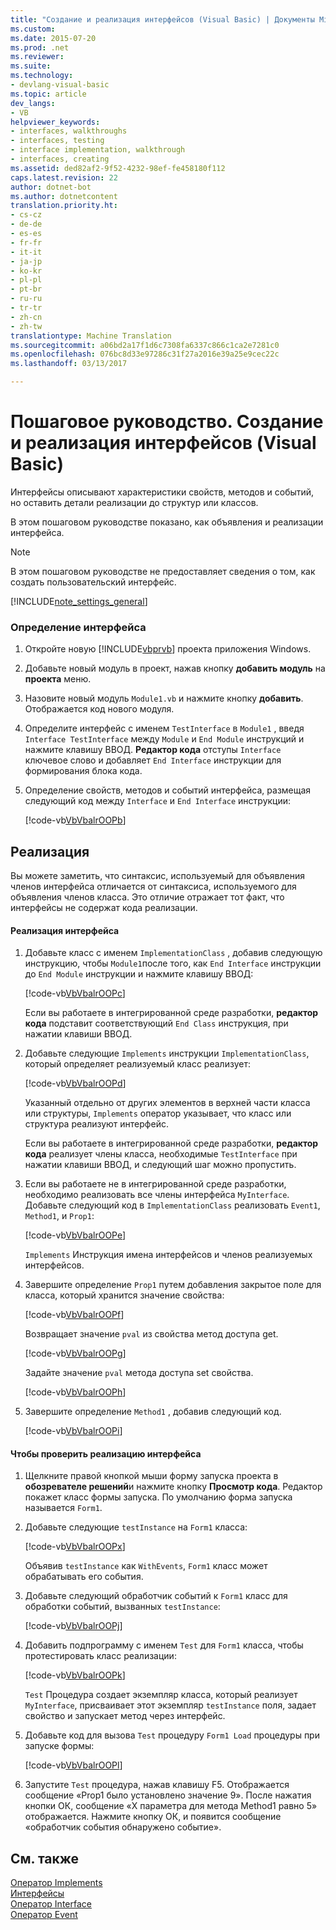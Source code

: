 ```yaml
---
title: "Создание и реализация интерфейсов (Visual Basic) | Документы Microsoft"
ms.custom: 
ms.date: 2015-07-20
ms.prod: .net
ms.reviewer: 
ms.suite: 
ms.technology:
- devlang-visual-basic
ms.topic: article
dev_langs:
- VB
helpviewer_keywords:
- interfaces, walkthroughs
- interfaces, testing
- interface implementation, walkthrough
- interfaces, creating
ms.assetid: ded82af2-9f52-4232-98ef-fe458180f112
caps.latest.revision: 22
author: dotnet-bot
ms.author: dotnetcontent
translation.priority.ht:
- cs-cz
- de-de
- es-es
- fr-fr
- it-it
- ja-jp
- ko-kr
- pl-pl
- pt-br
- ru-ru
- tr-tr
- zh-cn
- zh-tw
translationtype: Machine Translation
ms.sourcegitcommit: a06bd2a17f1d6c7308fa6337c866c1ca2e7281c0
ms.openlocfilehash: 076bc8d33e97286c31f27a2016e39a25e9cec22c
ms.lasthandoff: 03/13/2017

---
```

# <a name="walkthrough-creating-and-implementing-interfaces-visual-basic"></a>Пошаговое руководство. Создание и реализация интерфейсов (Visual Basic)
Интерфейсы описывают характеристики свойств, методов и событий, но оставить детали реализации до структур или классов.  
  
 В этом пошаговом руководстве показано, как объявления и реализации интерфейса.  
  
> [!NOTE]
>  В этом пошаговом руководстве не предоставляет сведения о том, как создать пользовательский интерфейс.  
  
[!INCLUDE[note_settings_general](../../../../csharp/language-reference/compiler-messages/includes/note_settings_general_md.md)]  
  
### <a name="to-define-an-interface"></a>Определение интерфейса  
  
1.  Откройте новую [!INCLUDE[vbprvb](../../../../csharp/programming-guide/concepts/linq/includes/vbprvb_md.md)] проекта приложения Windows.  
  
2.  Добавьте новый модуль в проект, нажав кнопку **добавить модуль** на **проекта** меню.  
  
3.  Назовите новый модуль `Module1.vb` и нажмите кнопку **добавить**. Отображается код нового модуля.  
  
4.  Определите интерфейс с именем `TestInterface` в `Module1` , введя `Interface TestInterface` между `Module` и `End Module` инструкций и нажмите клавишу ВВОД. **Редактор кода** отступы `Interface` ключевое слово и добавляет `End Interface` инструкции для формирования блока кода.  
  
5.  Определение свойств, методов и событий интерфейса, размещая следующий код между `Interface` и `End Interface` инструкции:  
  
     [!code-vb[VbVbalrOOP&#98;](../../../../visual-basic/misc/codesnippet/VisualBasic/walkthrough-creating-and-implementing-interfaces_1.vb)]  
  
## <a name="implementation"></a>Реализация  
 Вы можете заметить, что синтаксис, используемый для объявления членов интерфейса отличается от синтаксиса, используемого для объявления членов класса. Это отличие отражает тот факт, что интерфейсы не содержат кода реализации.  
  
#### <a name="to-implement-the-interface"></a>Реализация интерфейса  
  
1.  Добавьте класс с именем `ImplementationClass` , добавив следующую инструкцию, чтобы `Module1`после того, как `End Interface` инструкции до `End Module` инструкции и нажмите клавишу ВВОД:  
  
     [!code-vb[VbVbalrOOP&#99;](../../../../visual-basic/misc/codesnippet/VisualBasic/walkthrough-creating-and-implementing-interfaces_2.vb)]  
  
     Если вы работаете в интегрированной среде разработки, **редактор кода** подставит соответствующий `End Class` инструкция, при нажатии клавиши ВВОД.  
  
2.  Добавьте следующие `Implements` инструкции `ImplementationClass`, который определяет реализуемый класс реализует:  
  
     [!code-vb[VbVbalrOOP&#100;](../../../../visual-basic/misc/codesnippet/VisualBasic/walkthrough-creating-and-implementing-interfaces_3.vb)]  
  
     Указанный отдельно от других элементов в верхней части класса или структуры, `Implements` оператор указывает, что класс или структура реализуют интерфейс.  
  
     Если вы работаете в интегрированной среде разработки, **редактор кода** реализует члены класса, необходимые `TestInterface` при нажатии клавиши ВВОД, и следующий шаг можно пропустить.  
  
3.  Если вы работаете не в интегрированной среде разработки, необходимо реализовать все члены интерфейса `MyInterface`. Добавьте следующий код в `ImplementationClass` реализовать `Event1`, `Method1`, и `Prop1`:  
  
     [!code-vb[VbVbalrOOP&#101;](../../../../visual-basic/misc/codesnippet/VisualBasic/walkthrough-creating-and-implementing-interfaces_4.vb)]  
  
     `Implements` Инструкция имена интерфейсов и членов реализуемых интерфейсов.  
  
4.  Завершите определение `Prop1` путем добавления закрытое поле для класса, который хранится значение свойства:  
  
     [!code-vb[VbVbalrOOP&#102;](../../../../visual-basic/misc/codesnippet/VisualBasic/walkthrough-creating-and-implementing-interfaces_5.vb)]  
  
     Возвращает значение `pval` из свойства метод доступа get.  
  
     [!code-vb[VbVbalrOOP&#103;](../../../../visual-basic/misc/codesnippet/VisualBasic/walkthrough-creating-and-implementing-interfaces_6.vb)]  
  
     Задайте значение `pval` метода доступа set свойства.  
  
     [!code-vb[VbVbalrOOP&#104;](../../../../visual-basic/misc/codesnippet/VisualBasic/walkthrough-creating-and-implementing-interfaces_7.vb)]  
  
5.  Завершите определение `Method1` , добавив следующий код.  
  
     [!code-vb[VbVbalrOOP&#105;](../../../../visual-basic/misc/codesnippet/VisualBasic/walkthrough-creating-and-implementing-interfaces_8.vb)]  
  
#### <a name="to-test-the-implementation-of-the-interface"></a>Чтобы проверить реализацию интерфейса  
  
1.  Щелкните правой кнопкой мыши форму запуска проекта в **обозревателе решений**и нажмите кнопку **Просмотр кода**. Редактор покажет класс формы запуска. По умолчанию форма запуска называется `Form1`.  
  
2.  Добавьте следующие `testInstance` на `Form1` класса:  
  
     [!code-vb[VbVbalrOOP&#120;](../../../../visual-basic/misc/codesnippet/VisualBasic/walkthrough-creating-and-implementing-interfaces_9.vb)]  
  
     Объявив `testInstance` как `WithEvents`, `Form1` класс может обрабатывать его события.  
  
3.  Добавьте следующий обработчик событий к `Form1` класс для обработки событий, вызванных `testInstance`:  
  
     [!code-vb[VbVbalrOOP&#106;](../../../../visual-basic/misc/codesnippet/VisualBasic/walkthrough-creating-and-implementing-interfaces_10.vb)]  
  
4.  Добавить подпрограмму с именем `Test` для `Form1` класса, чтобы протестировать класс реализации:  
  
     [!code-vb[VbVbalrOOP&#107;](../../../../visual-basic/misc/codesnippet/VisualBasic/walkthrough-creating-and-implementing-interfaces_11.vb)]  
  
     `Test` Процедура создает экземпляр класса, который реализует `MyInterface`, присваивает этот экземпляр `testInstance` поля, задает свойство и запускает метод через интерфейс.  
  
5.  Добавьте код для вызова `Test` процедуру `Form1 Load` процедуры при запуске формы:  
  
     [!code-vb[VbVbalrOOP&#108;](../../../../visual-basic/misc/codesnippet/VisualBasic/walkthrough-creating-and-implementing-interfaces_12.vb)]  
  
6.  Запустите `Test` процедура, нажав клавишу F5. Отображается сообщение «Prop1 было установлено значение 9». После нажатия кнопки ОК, сообщение «X параметра для метода Method1 равно 5» отображается. Нажмите кнопку ОК, и появится сообщение «обработчик события обнаружено событие».  
  
## <a name="see-also"></a>См. также  
 [Оператор Implements](../../../../visual-basic/language-reference/statements/implements-statement.md)   
 [Интерфейсы](../../../../visual-basic/programming-guide/language-features/interfaces/index.md)   
 [Оператор Interface](../../../../visual-basic/language-reference/statements/interface-statement.md)   
 [Оператор Event](../../../../visual-basic/language-reference/statements/event-statement.md)


